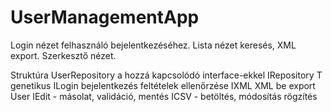 # UserManagementApp
Login nézet felhasználó bejelentkezéséhez.
Lista nézet keresés, XML export. 
Szerkesztő nézet.

Struktúra
UserRepository a hozzá kapcsolódó interface-ekkel
 IRepository T genetikus
 ILogin bejelentkezés feltételek ellenőrzése
 IXML XML be export
User
  IEdit - másolat, validáció, mentés
  ICSV - betöltés, módosítás rögzítés
